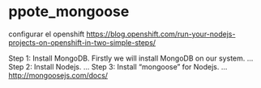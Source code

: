 # ppote_mongoose

configurar el openshift
https://blog.openshift.com/run-your-nodejs-projects-on-openshift-in-two-simple-steps/

Step 1: Install MongoDB. Firstly we will install MongoDB on our system. ...
Step 2: Install Nodejs. ...
Step 3: Install “mongoose” for Nodejs. ...
http://mongoosejs.com/docs/
